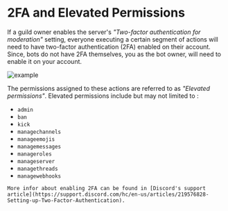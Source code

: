 # 2FA and Elevated Permissions
If a guild owner enables the server's *"Two-factor authentication for moderation"* setting, everyone executing a certain segment of actions will need to have two-factor authentication (2FA) enabled on their account. Since, bots do not have 2FA themselves, you as the bot owner, will need to enable it on your account.

![example](https://user-images.githubusercontent.com/69215413/131933402-0d6f6519-56b8-417c-8566-cf4409adf6ae.png)

The permissions assigned to these actions are referred to as *"Elevated permissions"*. Elevated permissions include but may not limited to :

- `admin`
- `ban`
- `kick`
- `managechannels`
- `manageemojis`
- `managemessages`
- `manageroles`
- `manageserver`
- `managethreads`
- `managewebhooks`

```admonish info
More infor about enabling 2FA can be found in [Discord's support article](https://support.discord.com/hc/en-us/articles/219576828-Setting-up-Two-Factor-Authentication).
```
